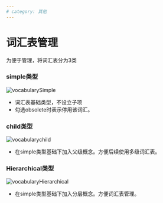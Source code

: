 ```yaml
---
# category: 其他
---
```

# 词汇表管理
为便于管理，将词汇表分为3类
### simple类型
  ![vocabularySimple](/images/vocabularySimple.png)
  - 词汇表基础类型，不设立子项
  - 勾选obsolete时表示停用该词汇。
### child类型
  ![vocabularychild](/images/vocabularychild.png)
  - 在simple类型基础下加入父级概念。方便后续使用多级词汇表。
### Hierarchical类型
  ![vocabularyHierarchical](/images/vocabularyHierarchical.png)
  - 在simple类型基础下加入分层概念。方便词汇表管理。
